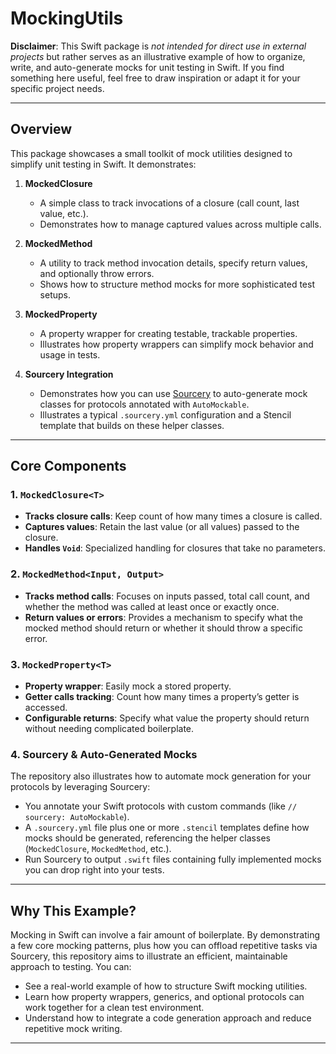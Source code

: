 # MockingUtils

**Disclaimer**: This Swift package is *not intended for direct use in external projects* but rather serves as an illustrative example of how to organize, write, and auto-generate mocks for unit testing in Swift. If you find something here useful, feel free to draw inspiration or adapt it for your specific project needs.

---

## Overview

This package showcases a small toolkit of mock utilities designed to simplify unit testing in Swift. It demonstrates:

1. **MockedClosure**
   - A simple class to track invocations of a closure (call count, last value, etc.).
   - Demonstrates how to manage captured values across multiple calls.

2. **MockedMethod**
   - A utility to track method invocation details, specify return values, and optionally throw errors.
   - Shows how to structure method mocks for more sophisticated test setups.

3. **MockedProperty**
   - A property wrapper for creating testable, trackable properties.
   - Illustrates how property wrappers can simplify mock behavior and usage in tests.

4. **Sourcery Integration**
   - Demonstrates how you can use [Sourcery](https://github.com/krzysztofzablocki/Sourcery) to auto-generate mock classes for protocols annotated with `AutoMockable`.
   - Illustrates a typical `.sourcery.yml` configuration and a Stencil template that builds on these helper classes.

---

## Core Components

### 1. `MockedClosure<T>`

- **Tracks closure calls**: Keep count of how many times a closure is called.
- **Captures values**: Retain the last value (or all values) passed to the closure.
- **Handles `Void`**: Specialized handling for closures that take no parameters.

### 2. `MockedMethod<Input, Output>`

- **Tracks method calls**: Focuses on inputs passed, total call count, and whether the method was called at least once or exactly once.
- **Return values or errors**: Provides a mechanism to specify what the mocked method should return or whether it should throw a specific error.

### 3. `MockedProperty<T>`

- **Property wrapper**: Easily mock a stored property.
- **Getter calls tracking**: Count how many times a property’s getter is accessed.
- **Configurable returns**: Specify what value the property should return without needing complicated boilerplate.

### 4. Sourcery & Auto-Generated Mocks

The repository also illustrates how to automate mock generation for your protocols by leveraging Sourcery:
- You annotate your Swift protocols with custom commands (like `// sourcery: AutoMockable`).
- A `.sourcery.yml` file plus one or more `.stencil` templates define how mocks should be generated, referencing the helper classes (`MockedClosure`, `MockedMethod`, etc.).
- Run Sourcery to output `.swift` files containing fully implemented mocks you can drop right into your tests.

---

## Why This Example?

Mocking in Swift can involve a fair amount of boilerplate. By demonstrating a few core mocking patterns, plus how you can offload repetitive tasks via Sourcery, this repository aims to illustrate an efficient, maintainable approach to testing. You can:

- See a real-world example of how to structure Swift mocking utilities.
- Learn how property wrappers, generics, and optional protocols can work together for a clean test environment.
- Understand how to integrate a code generation approach and reduce repetitive mock writing.

---
